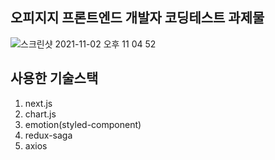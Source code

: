 오피지지 프론트엔드 개발자 코딩테스트 과제물
-----
![스크린샷 2021-11-02 오후 11 04 52](https://user-images.githubusercontent.com/29040763/139863595-db3a0423-2d3e-47c4-bfb2-12a77b9ba430.png)

사용한 기술스택
-----
1. next.js
2. chart.js
3. emotion(styled-component)
4. redux-saga
5. axios
